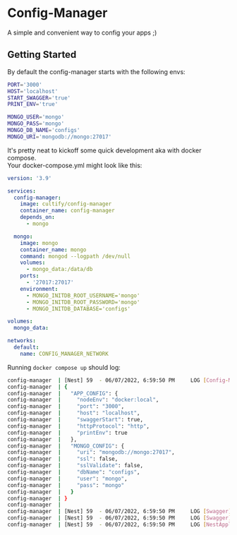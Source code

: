 # Config-Manager

A simple and convenient way to config your apps ;)

## Getting Started

By default the config-manager starts with the following envs:

```bash
PORT='3000'
HOST='localhost'
START_SWAGGER='true'
PRINT_ENV='true'

MONGO_USER='mongo'
MONGO_PASS='mongo'
MONGO_DB_NAME='configs'
MONGO_URI='mongodb://mongo:27017'
```

It's pretty neat to kickoff some quick development aka with docker compose.  
Your docker-compose.yml might look like this:

```yml
version: '3.9'

services:
  config-manager:
    image: cultify/config-manager
    container_name: config-manager
    depends_on:
      - mongo

  mongo:
    image: mongo
    container_name: mongo
    command: mongod --logpath /dev/null
    volumes:
      - mongo_data:/data/db
    ports:
      - '27017:27017'
    environment:
      - MONGO_INITDB_ROOT_USERNAME='mongo'
      - MONGO_INITDB_ROOT_PASSWORD='mongo'
      - MONGO_INITDB_DATABASE='configs'

volumes:
  mongo_data:

networks:
  default:
    name: CONFIG_MANAGER_NETWORK
```

Running `docker compose up` should log:

```bash
config-manager  | [Nest] 59  - 06/07/2022, 6:59:50 PM     LOG [Config-Manager] Object:
config-manager  | {
config-manager  |   "APP_CONFIG": {
config-manager  |     "nodeEnv": "docker:local",
config-manager  |     "port": "3000",
config-manager  |     "host": "localhost",
config-manager  |     "swaggerStart": true,
config-manager  |     "httpProtocol": "http",
config-manager  |     "printEnv": true
config-manager  |   },
config-manager  |   "MONGO_CONFIG": {
config-manager  |     "uri": "mongodb://mongo:27017",
config-manager  |     "ssl": false,
config-manager  |     "sslValidate": false,
config-manager  |     "dbName": "configs",
config-manager  |     "user": "mongo",
config-manager  |     "pass": "mongo"
config-manager  |   }
config-manager  | }
config-manager  | 
config-manager  | [Nest] 59  - 06/07/2022, 6:59:50 PM     LOG [Swagger] (docker:local) => http://localhost:3000/api-docs-json
config-manager  | [Nest] 59  - 06/07/2022, 6:59:50 PM     LOG [Swagger] (docker:local) => http://localhost:3000/api-docs
config-manager  | [Nest] 59  - 06/07/2022, 6:59:50 PM     LOG [NestApplication] Nest application successfully started +1ms
```
